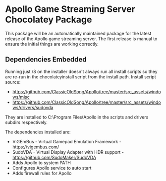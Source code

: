 # Apollo Game Streaming Server Chocolatey Package

This package will be an automatically maintained package for the latest release of the Apollo game streaming server.
The first release is manual to ensure the initial things are working correctly.

## Dependencies Embedded

Running just /S on the installer doesn't always run all install scripts so they are re-run in the chocolateyinstall script from the install path. 
Install script source: 

- https://github.com/ClassicOldSong/Apollo/tree/master/src_assets/windows/misc
- https://github.com/ClassicOldSong/Apollo/tree/master/src_assets/windows/drivers/sudovda

They are installed to C:\Program Files\Apollo in the scripts and drivers subdirs respectively.

The dependencies installed are:

- ViGEmBus - Virtual Gamepad Emulation Framework - https://vigembus.com/
- SudoVDA - Virtual Display Adapter with HDR support - https://github.com/SudoMaker/SudoVDA
- Adds Apollo to system PATH
- Configures Apollo service to auto start
- Adds firewall rules for Apollo

